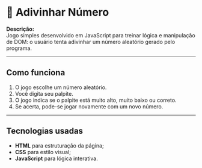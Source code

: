 #  🎯 Adivinhar Número

**Descrição:**  
Jogo simples desenvolvido em JavaScript para treinar lógica e manipulação de DOM: o usuário tenta adivinhar um número aleatório gerado pelo programa.

---

##  Como funciona

1. O jogo escolhe um número aleatório.
2. Você digita seu palpite.
3. O jogo indica se o palpite está muito alto, muito baixo ou correto.
4. Se acerta, pode-se jogar novamente com um novo número.

---

## Tecnologias usadas

- **HTML** para estruturação da página;
- **CSS** para estilo visual;
- **JavaScript** para lógica interativa.
